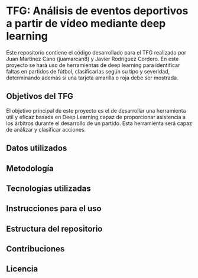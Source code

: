 # TFG: Análisis de eventos deportivos a partir de vídeo mediante deep learning
Este repositorio contiene el código desarrollado para el TFG realizado por Juan Martínez Cano (juamarcan8) y Javier Rodríguez Cordero. En este proyecto se hará uso de herramientas de deep learning para identificar faltas en partidos de fútbol, clasificarlas según su tipo y severidad, determinando además si una tarjeta amarilla o roja debe ser mostrada.

## Objetivos del TFG
El objetivo principal de este proyecto es el de desarrollar una herramienta útil y eficaz basada en Deep Learning capaz de proporcionar asistencia a los árbitros durante el desarrollo de un partido. Esta herramienta será capaz de análizar y clasificar acciones.

## Datos utilizados

## Metodología

## Tecnologías utilizadas

## Instrucciones para el uso

## Estructura del repositorio

## Contribuciones

## Licencia